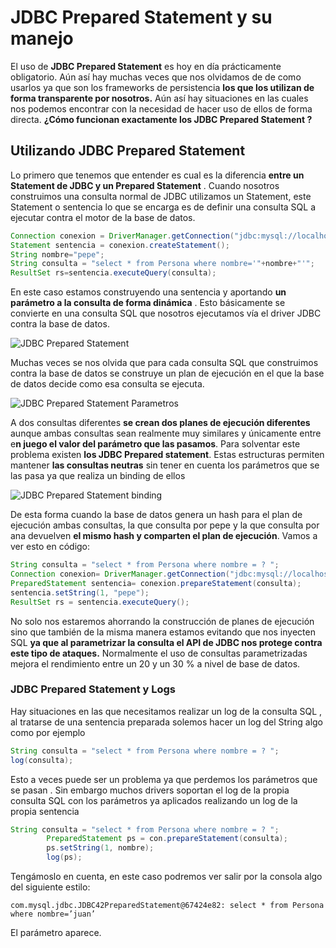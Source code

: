 # JDBC Prepared Statement y su manejo

El uso de **JDBC Prepared Statement** es hoy en día prácticamente obligatorio. Aún así hay muchas veces que nos olvidamos de de como usarlos ya que son los frameworks de persistencia **los que los utilizan de forma transparente por  nosotros.** Aún así hay situaciones en las cuales nos podemos encontrar con la necesidad de hacer uso de ellos de forma directa. **¿Cómo funcionan exactamente los JDBC Prepared Statement ?**

## Utilizando JDBC Prepared Statement

Lo primero que tenemos que entender es cual es la diferencia  **entre un Statement de JDBC y un Prepared Statement** . Cuando nosotros construimos una consulta normal de JDBC utilizamos un Statement, este Statement o sentencia lo que se encarga es de definir una consulta SQL a ejecutar contra el motor de la base de datos.

```Java
Connection conexion = DriverManager.getConnection("jdbc:mysql://localhost/prueba", "root","root");
Statement sentencia = conexion.createStatement();
String nombre="pepe";
String consulta = "select * from Persona where nombre='"+nombre+"'";
ResultSet rs=sentencia.executeQuery(consulta);
```

En este caso estamos construyendo una sentencia y aportando  **un parámetro a la consulta de forma dinámica** . Esto básicamente se convierte en una consulta SQL que nosotros ejecutamos vía el driver JDBC contra la base de datos.

![JDBC Prepared Statement](https://www.arquitecturajava.com/wp-content/uploads/jdbcpreparedstatement.png)

Muchas veces se nos olvida que para cada consulta SQL que construimos contra la base de datos se construye un plan de ejecución en el que la base de datos decide como esa consulta se ejecuta.

![JDBC Prepared Statement Parametros](https://www.arquitecturajava.com/wp-content/uploads/jdbcpreparedstatementexplainplan-1.png)

A dos consultas diferentes **se crean dos planes de ejecución diferentes** aunque ambas consultas sean realmente muy similares y únicamente entre e**n juego el valor del parámetro que las pasamos**. Para solventar este problema existen **los JDBC Prepared statement**. Estas estructuras permiten mantener **las consultas neutras** sin tener en cuenta los parámetros que se las pasa ya que realiza un binding de ellos

![JDBC Prepared Statement binding](https://www.arquitecturajava.com/wp-content/uploads/jdbcpreparedstatementparametros.png)

De esta forma cuando la base de datos genera un hash para el plan de ejecución ambas consultas, la que consulta por pepe y la que consulta por ana devuelven **el mismo hash y comparten el plan de ejecución**. Vamos a ver esto en código:
```Java
String consulta = "select * from Persona where nombre = ? ";
Connection conexion= DriverManager.getConnection("jdbc:mysql://localhost/prueba", "root", "root");
PreparedStatement sentencia= conexion.prepareStatement(consulta);
sentencia.setString(1, "pepe");
ResultSet rs = sentencia.executeQuery();
```

No solo nos estaremos ahorrando la construcción de planes de ejecución sino que también de la misma manera estamos evitando que nos inyecten SQL **ya que al parametrizar la consulta el API de JDBC nos protege contra este tipo de ataques.** Normalmente el uso de consultas parametrizadas mejora el rendimiento entre un 20 y un 30 % a nivel de base de datos.

### JDBC Prepared Statement y Logs

Hay situaciones en las que necesitamos realizar un log de la consulta SQL , al tratarse de una sentencia preparada solemos hacer un log del String algo como por ejemplo

```Java
String consulta = "select * from Persona where nombre = ? ";
log(consulta);
```

Esto a veces puede ser un problema ya que perdemos los parámetros que se pasan . Sin embargo muchos drivers soportan el log de la propia consulta SQL con los parámetros ya aplicados realizando un log de la propia sentencia


```Java
String consulta = "select * from Persona where nombre = ? ";
        PreparedStatement ps = con.prepareStatement(consulta);
        ps.setString(1, nombre);
        log(ps);

```

Tengámoslo en cuenta, en este caso podremos ver salir por la consola algo del siguiente estilo:
```
com.mysql.jdbc.JDBC42PreparedStatement@67424e82: select * from Persona where nombre=’juan’
```
El parámetro aparece.
